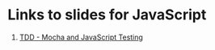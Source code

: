# Links to slides for JavaScript
1. [TDD - Mocha and JavaScript Testing](https://docs.google.com/presentation/d/1Cyv_ZXQFytRpX2UEUBkw8B1bMmEAhsTx4UeOjQJPlxA/edit?usp=sharing)